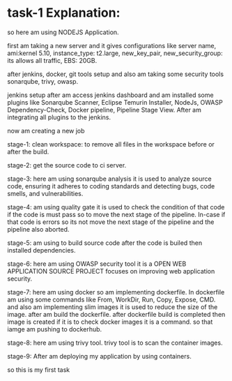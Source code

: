 # task-1 Explanation:

so here am using NODEJS Application.

first am taking a new server and it gives configurations like server name, ami:kernel 5.10, instance_type: t2.large, new_key_pair, new_security_group: its allows all traffic, EBS: 20GB.

after jenkins, docker, git tools setup and also am taking some security tools sonarqube, trivy, owasp.

jenkins setup after am access jenkins dashboard and am installed some plugins like Sonarqube Scanner, Eclipse Temurin Installer, NodeJs, OWASP Dependency-Check, Docker pipeline, Pipeline Stage View. After am integrating all plugins to the jenkins.

now am creating a new job

stage-1: clean workspace: to remove all files in the workspace before or after the build.

stage-2:  get the source code to ci server.

stage-3: here am using sonarqube analysis it is used to analyze source code, ensuring it adheres to coding standards and detecting bugs, code smells, and vulnerabilities.

stage-4: am using quality gate it is used to check the condition of that code if the code is must pass so to move the next stage of the pipeline. In-case if that code is errors so its not move the next stage of the pipeline and the pipeline also aborted.

stage-5: am using to build source code after the code is builed then installed dependencies.

stage-6: here am using OWASP security tool it is a OPEN WEB APPLICATION SOURCE PROJECT focuses on improving web application security.

stage-7: here am using  docker so am implementing dockerfile.
In dockerfile am using some commands like From, WorkDir, Run, Copy, Expose, CMD. and also am implementing slim images it is used to reduce the size of the image.
after am build the dockerfile. after dockerfile build is completed then image is created if it is to check docker images it is a command. so that iamge am pushing to dockerhub.

stage-8: here am using trivy tool. trivy tool is to scan the container images.

stage-9: After am deploying my application by using containers.

so this is my first task
